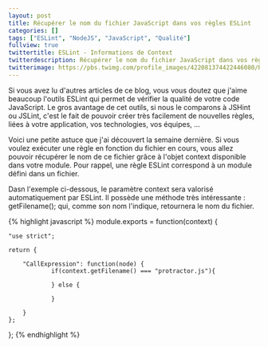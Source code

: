 ```yaml
---
layout: post
title: Récupérer le nom du fichier JavaScript dans vos règles ESLint
categories: []
tags: ["ESLint", "NodeJS", "JavaScript", "Qualité"]
fullview: true
twittertitle: ESLint - Informations de Context
twitterdescription: Récupérer le nom du fichier JavaScript dans vos règles ESLint
twitterimage: https://pbs.twimg.com/profile_images/422081374422446080/RNoIP-zD.png
---
```


Si vous avez lu d'autres articles de ce blog, vous vous doutez que j'aime beaucoup l'outils ESLint qui permet de vérifier la qualité de votre code JavaScript. Le gros avantage de cet outils, si nous le comparons à JSHint ou JSLint, c'est le fait de pouvoir créer très facilement de nouvelles règles, liées à votre application, vos technologies, vos équipes, ...

Voici une petite astuce que j'ai découvert la semaine dernière. Si vous voulez exécuter une règle en fonction du fichier en cours, vous allez pouvoir récupérer le nom de ce fichier grâce à l'objet context disponible dans votre module. Pour rappel, une règle ESLint correspond à un module défini dans un fichier. 

Dasn l'exemple ci-dessous, le paramètre context sera valorisé automatiquement par ESLint. Il possède une méthode très intéressante : getFilename(); qui, comme son nom l'indique, retournera le nom du fichier. 


{% highlight javascript %}
module.exports = function(context) {
        
    "use strict";

    return {

        "CallExpression": function(node) {
                if(context.getFilename() === "protractor.js"){

                } else {

                }
            
        }
    };

};
{% endhighlight %}

